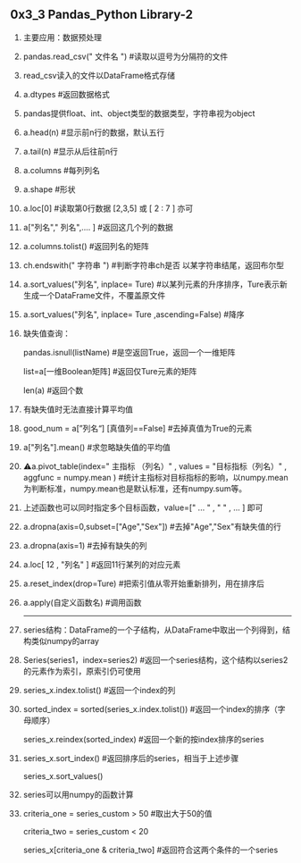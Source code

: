 ## 0x3_3 Pandas_Python Library-2

1. 主要应用：数据预处理

2. pandas.read_csv(" 文件名 ")     #读取以逗号为分隔符的文件

3. read_csv读入的文件以DataFrame格式存储

4. a.dtypes            #返回数据格式

5. pandas提供float、int、object类型的数据类型，字符串视为object

6. a.head(n)          #显示前n行的数据，默认五行

7. a.tail(n)          #显示从后往前n行

8. a.columns      #每列列名

9. a.shape          #形状

10. a.loc[0]            #读取第0行数据 [2,3,5]  或 [ 2 : 7 ]  亦可

11. a["列名"," 列名",.... ]        #返回这几个列的数据

12. a.columns.tolist()            #返回列名的矩阵

13. ch.endswith(" 字符串 ")     #判断字符串ch是否 以某字符串结尾，返回布尔型

14. a.sort_values("列名", inplace= Ture)     #以某列元素的升序排序，Ture表示新生成一个DataFrame文件，不覆盖原文件

15. a.sort_values("列名", inplace= Ture ,ascending=False)        #降序

16. 缺失值查询：

    pandas.isnull(listName)        #是空返回True，返回一个一维矩阵

    list=a[一维Boolean矩阵]        #返回仅Ture元素的矩阵

    len(a)              #返回个数

17. 有缺失值时无法直接计算平均值

18. good_num = a[”列名“] [真值列==False]      #去掉真值为True的元素

19. a["列名"].mean()          #求忽略缺失值的平均值

20. ⚠a.pivot_table(index=" 主指标 （列名）"   ,    values = "目标指标（列名）" ,  aggfunc = numpy.mean )       #统计主指标对目标指标的影响，以numpy.mean为判断标准，numpy.mean也是默认标准，还有numpy.sum等。

21. 上述函数也可以同时指定多个目标函数，value=[" ... " , "   " , ... ]     即可

22. a.dropna(axis=0,subset=["Age","Sex"])      #去掉"Age","Sex"有缺失值的行

23. a.dropna(axis=1)       #去掉有缺失的列

24. a.loc[ 12  ,   "列名"  ]      #返回11行某列的对应元素

25. a.reset_index(drop=Ture)     #把索引值从零开始重新排列，用在排序后

26. a.apply(自定义函数名)               #调用函数

    ------

    

27. series结构：DataFrame的一个子结构，从DataFrame中取出一个列得到，结构类似numpy的array

28. Series(series1，index=series2)        #返回一个series结构，这个结构以series2 的元素作为索引，原索引仍可使用

29. series_x.index.tolist()      #返回一个index的列

30. sorted_index = sorted(series_x.index.tolist())         #返回一个index的排序（字母顺序）

    series_x.reindex(sorted_index)                 #返回一个新的按index排序的series

31. series_x.sort_index()           #返回排序后的series，相当于上述步骤

    series_x.sort_values()                 

32. series可以用numpy的函数计算

33. criteria_one  =  series_custom > 50       #取出大于50的值

    criteria_two  =  series_custom < 20

    series_x[criteria_one & criteria_two]          #返回符合这两个条件的一个series